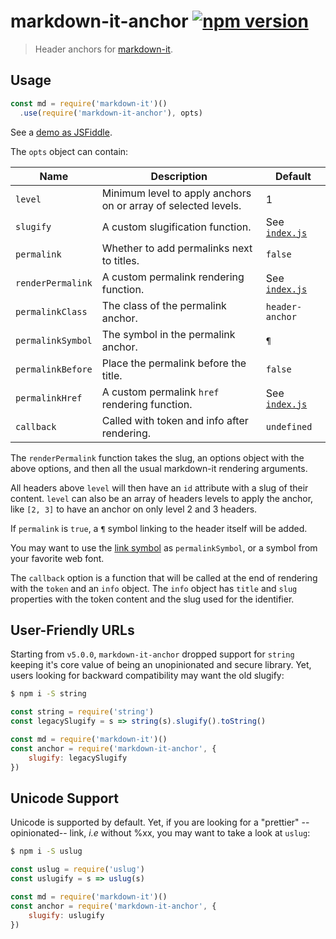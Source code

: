 # markdown-it-anchor [![npm version](http://img.shields.io/npm/v/markdown-it-anchor.svg?style=flat-square)](https://www.npmjs.org/package/markdown-it-anchor)

> Header anchors for [markdown-it].

[markdown-it]: https://github.com/markdown-it/markdown-it

## Usage

```js
const md = require('markdown-it')()
  .use(require('markdown-it-anchor'), opts)
```

See a [demo as JSFiddle](https://jsfiddle.net/9ukc8dy6/).

The `opts` object can contain:

Name              | Description                                                    | Default
------------------|----------------------------------------------------------------|-----------------------------------
`level`           | Minimum level to apply anchors on or array of selected levels. | 1
`slugify`         | A custom slugification function.                               | See [`index.js`](index.js)
`permalink`       | Whether to add permalinks next to titles.                      | `false`
`renderPermalink` | A custom permalink rendering function.                         | See [`index.js`](index.js)
`permalinkClass`  | The class of the permalink anchor.                             | `header-anchor`
`permalinkSymbol` | The symbol in the permalink anchor.                            | `¶`
`permalinkBefore` | Place the permalink before the title.                          | `false`
`permalinkHref`   | A custom permalink `href` rendering function.                  | See [`index.js`](index.js)
`callback`        | Called with token and info after rendering.                    | `undefined`

The `renderPermalink` function takes the slug, an options object with
the above options, and then all the usual markdown-it rendering
arguments.

All headers above `level` will then have an `id` attribute with a slug
of their content. `level` can also be an array of headers levels to
apply the anchor, like `[2, 3]` to have an anchor on only level 2 and
3 headers.

If `permalink` is `true`, a `¶` symbol linking to the header itself will
be added.

You may want to use the [link symbol](http://graphemica.com/🔗) as
`permalinkSymbol`, or a symbol from your favorite web font.

The `callback` option is a function that will be called at the end of
rendering with the `token` and an `info` object.  The `info` object has
`title` and `slug` properties with the token content and the slug used
for the identifier.

## User-Friendly URLs

Starting from `v5.0.0`, `markdown-it-anchor` dropped support for `string`
keeping it's core value of being an unopinionated and secure library. Yet,
users looking for backward compatibility may want the old slugify:

```sh
$ npm i -S string
```

```js
const string = require('string')
const legacySlugify = s => string(s).slugify().toString()

const md = require('markdown-it')()
const anchor = require('markdown-it-anchor', {
	slugify: legacySlugify
})
```

## Unicode Support

Unicode is supported by default. Yet, if you are looking for a "prettier"
--opinionated-- link, _i.e_ without %xx, you may want to take a look at `uslug`:

```sh
$ npm i -S uslug
```

```js
const uslug = require('uslug')
const uslugify = s => uslug(s)

const md = require('markdown-it')()
const anchor = require('markdown-it-anchor', {
	slugify: uslugify
})
```
